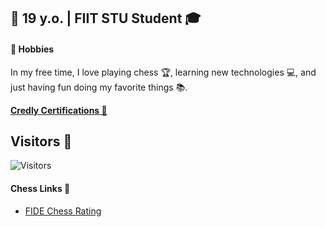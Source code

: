 🚀 19 y.o. | FIIT STU Student 🎓
---
#### **🎨 Hobbies**
In my free time, I love playing chess 🏆, learning new technologies 💻, and just having fun doing my favorite things 📚.

**[Credly Certifications 🦖](https://www.credly.com/users/andrii-dokaniev)**

## Visitors 🦫 
![Visitors](https://visitor-badge.laobi.icu/badge?page_id=AndriiQwq.README.md)

#### Chess Links 🦦
- [FIDE Chess Rating](https://ratings.fide.com/profile/34130632)
